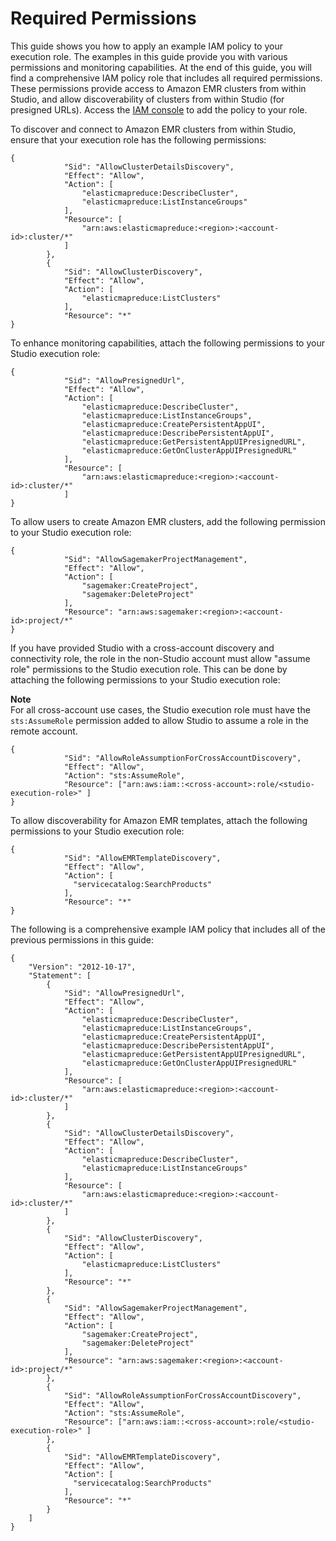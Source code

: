 # Required Permissions<a name="studio-notebooks-emr-required-permissions"></a>

This guide shows you how to apply an example IAM policy to your execution role\. The examples in this guide provide you with various permissions and monitoring capabilities\. At the end of this guide, you will find a comprehensive IAM policy role that includes all required permissions\. These permissions provide access to Amazon EMR clusters from within Studio, and allow discoverability of clusters from within Studio \(for presigned URLs\)\. Access the [IAM console](https://console.aws.amazon.com/iam) to add the policy to your role\.

To discover and connect to Amazon EMR clusters from within Studio, ensure that your execution role has the following permissions:

```
{
            "Sid": "AllowClusterDetailsDiscovery",
            "Effect": "Allow",
            "Action": [
                "elasticmapreduce:DescribeCluster",
                "elasticmapreduce:ListInstanceGroups"
            ],
            "Resource": [
                "arn:aws:elasticmapreduce:<region>:<account-id>:cluster/*"
            ]
        },
        {
            "Sid": "AllowClusterDiscovery",
            "Effect": "Allow",
            "Action": [
                "elasticmapreduce:ListClusters"
            ],
            "Resource": "*"
}
```

To enhance monitoring capabilities, attach the following permissions to your Studio execution role:

```
{
            "Sid": "AllowPresignedUrl",
            "Effect": "Allow",
            "Action": [
                "elasticmapreduce:DescribeCluster",
                "elasticmapreduce:ListInstanceGroups",
                "elasticmapreduce:CreatePersistentAppUI",
                "elasticmapreduce:DescribePersistentAppUI",
                "elasticmapreduce:GetPersistentAppUIPresignedURL",
                "elasticmapreduce:GetOnClusterAppUIPresignedURL"
            ],
            "Resource": [
                "arn:aws:elasticmapreduce:<region>:<account-id>:cluster/*"
            ]
}
```

To allow users to create Amazon EMR clusters, add the following permission to your Studio execution role:

```
{
            "Sid": "AllowSagemakerProjectManagement",
            "Effect": "Allow",
            "Action": [
                "sagemaker:CreateProject",
                "sagemaker:DeleteProject"
            ],
            "Resource": "arn:aws:sagemaker:<region>:<account-id>:project/*"
}
```

If you have provided Studio with a cross\-account discovery and connectivity role, the role in the non\-Studio account must allow "assume role" permissions to the Studio execution role\. This can be done by attaching the following permissions to your Studio execution role:

**Note**  
For all cross\-account use cases, the Studio execution role must have the `sts:AssumeRole` permission added to allow Studio to assume a role in the remote account\.

```
{ 
            "Sid": "AllowRoleAssumptionForCrossAccountDiscovery", 
            "Effect": "Allow", 
            "Action": "sts:AssumeRole", 
            "Resource": ["arn:aws:iam::<cross-account>:role/<studio-execution-role>" ]
}
```

To allow discoverability for Amazon EMR templates, attach the following permissions to your Studio execution role: 

```
{
            "Sid": "AllowEMRTemplateDiscovery",
            "Effect": "Allow",
            "Action": [
              "servicecatalog:SearchProducts"
            ],
            "Resource": "*"
}
```

The following is a comprehensive example IAM policy that includes all of the previous permissions in this guide:

```
{
    "Version": "2012-10-17",
    "Statement": [
        {
            "Sid": "AllowPresignedUrl",
            "Effect": "Allow",
            "Action": [
                "elasticmapreduce:DescribeCluster",
                "elasticmapreduce:ListInstanceGroups",
                "elasticmapreduce:CreatePersistentAppUI",
                "elasticmapreduce:DescribePersistentAppUI",
                "elasticmapreduce:GetPersistentAppUIPresignedURL",
                "elasticmapreduce:GetOnClusterAppUIPresignedURL"
            ],
            "Resource": [
                "arn:aws:elasticmapreduce:<region>:<account-id>:cluster/*"
            ]
        },
        {
            "Sid": "AllowClusterDetailsDiscovery",
            "Effect": "Allow",
            "Action": [
                "elasticmapreduce:DescribeCluster",
                "elasticmapreduce:ListInstanceGroups"
            ],
            "Resource": [
                "arn:aws:elasticmapreduce:<region>:<account-id>:cluster/*"
            ]
        },
        {
            "Sid": "AllowClusterDiscovery",
            "Effect": "Allow",
            "Action": [
                "elasticmapreduce:ListClusters"
            ],
            "Resource": "*"
        },
        {
            "Sid": "AllowSagemakerProjectManagement",
            "Effect": "Allow",
            "Action": [
                "sagemaker:CreateProject",
                "sagemaker:DeleteProject"
            ],
            "Resource": "arn:aws:sagemaker:<region>:<account-id>:project/*"
        },
        { 
            "Sid": "AllowRoleAssumptionForCrossAccountDiscovery", 
            "Effect": "Allow", 
            "Action": "sts:AssumeRole", 
            "Resource": ["arn:aws:iam::<cross-account>:role/<studio-execution-role>" ]
        },
        {
            "Sid": "AllowEMRTemplateDiscovery",
            "Effect": "Allow",
            "Action": [
              "servicecatalog:SearchProducts"
            ],
            "Resource": "*"
        }
    ]
}
```